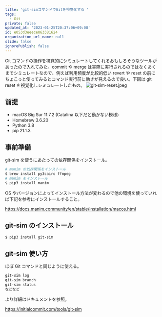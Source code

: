 ```yaml
---
title: 'git-simコマンドでGitを視覚化する '
tags:
  - Git
private: false
updated_at: '2023-01-25T20:37:06+09:00'
id: e053d3eeece063381624
organization_url_name: null
slide: false
ignorePublish: false
---
```


Git コマンドの操作を視覚的にシミュレートしてくれるおもしろそうなツールがあったので入れてみた。commit や merge は実際に実行されるのではなくあくまでシミュレートなので、例えば利用頻度が比較的低い revert や reset の前にちょこっと使ってみるとコマンド実行前に動きが見えるので良い。下図は git reset を視覚化しシミュレートしたもの。
![git-sim-reset.jpeg](https://qiita-image-store.s3.ap-northeast-1.amazonaws.com/0/59081/fc61274b-ff6d-7afc-51db-7f7ee369fb4f.jpeg)

## 前提

- macOS Big Sur 11.7.2 (Catalina 以下だと動かない模様)
- Homebrew 3.6.20
- Python 3.8
- pip 21.1.3

## 事前準備

git-sim を使うにあたっての依存関係をインストール。

```bash
# manim の依存関係をインストール
$ brew install py3cairo ffmpeg
# manim をインストール
$ pip3 install manim
```

OS やバージョンによってインストール方法が変わるので他の環境を使っていれば下記を参考にインストールすること。

https://docs.manim.community/en/stable/installation/macos.html

## git-sim のインストール

```bash
$ pip3 install git-sim
```

## git-sim 使い方

ほぼ Git コマンドと同じように使える。

```bash
git-sim log
git-sim branch
git-sim status
などなど
```

より詳細はドキュメントを参照。

https://initialcommit.com/tools/git-sim
